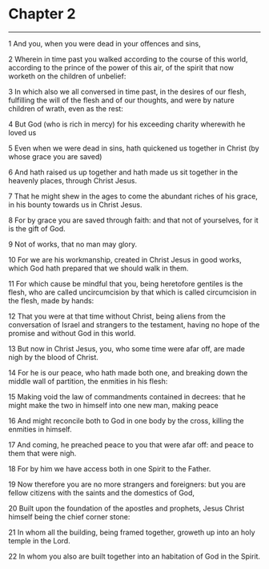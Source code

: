 # Chapter 2

***

1 And you, when you were dead in your offences and sins,

2 Wherein in time past you walked according to the course of this world, according to the prince of the power of this air, of the spirit that now worketh on the children of unbelief:

3 In which also we all conversed in time past, in the desires of our flesh, fulfilling the will of the flesh and of our thoughts, and were by nature children of wrath, even as the rest:

4 But God (who is rich in mercy) for his exceeding charity wherewith he loved us

5 Even when we were dead in sins, hath quickened us together in Christ (by whose grace you are saved)

6 And hath raised us up together and hath made us sit together in the heavenly places, through Christ Jesus.

7 That he might shew in the ages to come the abundant riches of his grace, in his bounty towards us in Christ Jesus.

8 For by grace you are saved through faith: and that not of yourselves, for it is the gift of God.

9 Not of works, that no man may glory.

10 For we are his workmanship, created in Christ Jesus in good works, which God hath prepared that we should walk in them.

11 For which cause be mindful that you, being heretofore gentiles is the flesh, who are called uncircumcision by that which is called circumcision in the flesh, made by hands:

12 That you were at that time without Christ, being aliens from the conversation of Israel and strangers to the testament, having no hope of the promise and without God in this world.

13 But now in Christ Jesus, you, who some time were afar off, are made nigh by the blood of Christ.

14 For he is our peace, who hath made both one, and breaking down the middle wall of partition, the enmities in his flesh:

15 Making void the law of commandments contained in decrees: that he might make the two in himself into one new man, making peace

16 And might reconcile both to God in one body by the cross, killing the enmities in himself.

17 And coming, he preached peace to you that were afar off: and peace to them that were nigh.

18 For by him we have access both in one Spirit to the Father.

19 Now therefore you are no more strangers and foreigners: but you are fellow citizens with the saints and the domestics of God,

20 Built upon the foundation of the apostles and prophets, Jesus Christ himself being the chief corner stone:

21 In whom all the building, being framed together, groweth up into an holy temple in the Lord.

22 In whom you also are built together into an habitation of God in the Spirit.

